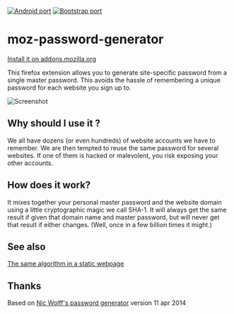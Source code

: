 [![Android port](https://img.shields.io/badge/Ported_on-Android-brightgreen.svg)](https://github.com/xvello/salasana-android)
[![Bootstrap port](https://img.shields.io/badge/Ported_on-Bootstrap-brightgreen.svg)](https://github.com/xvello/html-password-generator)

# moz-password-generator

[Install it on addons.mozilla.org](https://addons.mozilla.org/en-US/firefox/addon/salasana-password-generator/)

This firefox extension allows you to generate site-specific password from a single master password. This avoids the hassle of remembering a unique password for each website you sign up to.

![Screenshot](https://raw.githubusercontent.com/xvello/salasana-webextension/master/screenshot.png)

## Why should I use it ?
We all have dozens (or even hundreds) of website accounts we have to remember. We are then tempted to reuse the same password for several websites. If one of them is hacked or malevolent, you risk exposing your other accounts.

## How does it work?
It mixes  together your personal master password and the website domain using a little cryptographic magic we call SHA-1. It will always get the same result if given that domain name and master password, but will never get that result if either changes. (Well, once in a few billion times it might.)

## See also

[The same algorithm in a static webpage](https://github.com/xvello/password-generator)

## Thanks

Based on [Nic Wolff's password generator](http://angel.net/~nic/passwd.current.html) version 11 apr 2014
